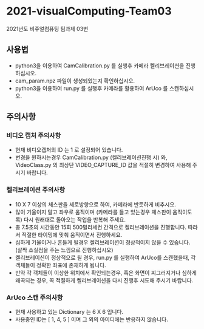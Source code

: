 # 2021-visualComputing-Team03
2021년도 비주얼컴퓨팅 팀과제 03번

## 사용법
* python3을 이용하여 CamCalibration.py 를 실행후 카메라 켈리브레이션을 진행하십시오.
* cam_param.npz 파일이 생성되었는지 확인하십시오.
* python3을 이용하여 run.py 를 실행후 카메라를 활용하여 ArUco 를 스캔하십시오.

## 주의사항
### 비디오 캡처 주의사항
* 현재 비디오캡처의 ID 는 1 로 설정되어 있습니다.
* 변경을 원하시는경우 CamCalibration.py (켈리브레이션진행 시) 와, VideoClass.py 의 최상단 VIDEO_CAPTURE_ID 값을 적절히 변경하여 사용해 주시기 바랍니다.

### 켈리브레이션 주의사항
* 10 X 7 이상의 체스판을 세로방향으로 하여, 카메라에 반듯하게 비추시오.
* 많이 기울이지 말고 좌우로 움직이며 (카메라를 들고 있는경우 체스판이 움직이도록) 다시 원래대로 돌아오는 작업을 반복해 주세요.
* 총 7.5초의 시간동안 15회 500밀리세컨 간격으로 켈리브레이션을 진행합니다. 따라서 적절한 타이밍에 맞춰 움직이면서 진행하세요.
* 심하게 기울이거나 흔들게 될경우 켈리브레이션이 정상적이지 않을 수 있습니다. (살짝 소실점을 주는 느낌으로 진행하십시오)
* 켈리브레이션이 정상적으로 될 경우, run.py 를 실행하여 ArUco를 스캔했을때, 각 객체들이 정확한 좌표에 존재하게 됩니다.
* 만약 각 객체들이 이상한 위치에서 확인되는경우, 혹은 화면이 찌그러지거나 심하게 왜곡되는 경우, 꼭 적절하게 켈리브레이션을 다시 진행후 시도해 주시기 바랍니다.
### ArUco 스캔 주의사항
* 현재 사용하고 있는 Dictionary 는 6 X 6 입니다.
* 사용중인 ID는 [ 1, 4, 5 ] 이며 그 외의 아이디에는 반응하지 않습니다.
